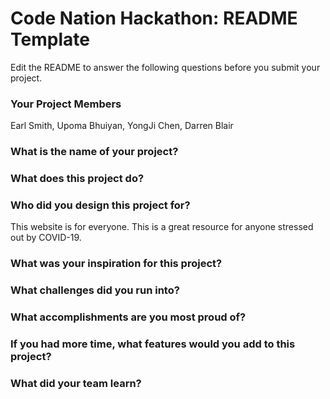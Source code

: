 # Code Nation Hackathon: README Template

Edit the README to answer the following questions before you submit your project.

### Your Project Members
Earl Smith, Upoma Bhuiyan, YongJi Chen, Darren Blair

### What is the name of your project?    

### What does this project do?

### Who did you design this project for?
This website is for everyone. This is a great resource for anyone stressed out by COVID-19. 
### What was your inspiration for this project?

### What challenges did you run into?

### What accomplishments are you most proud of?

### If you had more time, what features would you add to this project?

### What did your team learn?
